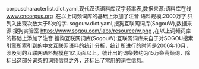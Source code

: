 corpuscharacterlist.dict.yaml,现代汉语语料库汉字频率表,数据来源:语料库在线 www.cncorpus.org ,在以上词频词库的基础上添加了注音
  语料规模:2000万字,只列入出现次数大于5次的字.
sogouw.dict.yaml,搜狗互联网词库(SogouW),数据来源:搜狗实验室 https://www.sogou.com/labs/resource/w.php ,在以上词频词库的基础上添加了注音
  搜狗互联网词库(SogouW):互联网词库来自于对SOGOU搜索引擎所索引到的中文互联网语料的统计分析，统计所进行的时间是2006年10月，涉及到的互联网语料规模在1亿页面以上。统计出的词条数约为15万条高频词，除标出这部分词条的词频信息之外，还标出了常用的词性信息。
